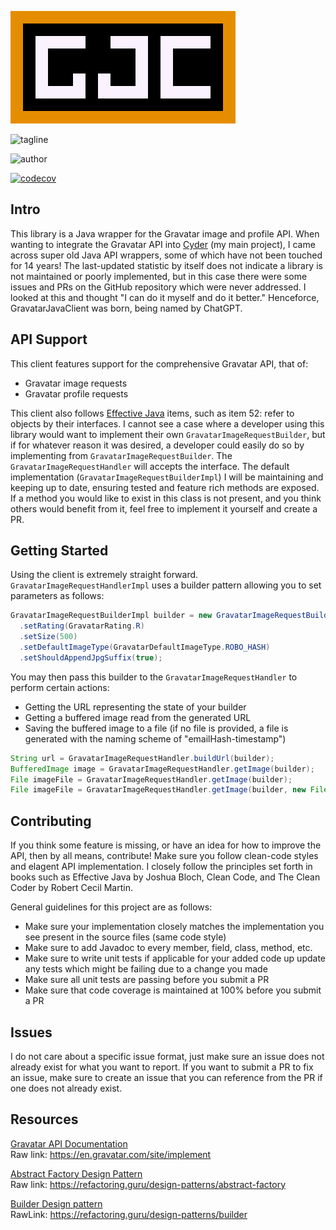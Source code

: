 ![Logo](./logo.png)

![tagline](https://user-images.githubusercontent.com/60986919/218580845-63982860-3f09-4954-a84f-949910754561.png)

![author](https://user-images.githubusercontent.com/60986919/218579464-e28ddf8f-96f7-4814-ad90-d0e22132552d.png)

[![codecov](https://codecov.io/gh/NathanCheshire/GravatarJavaClient/branch/main/graph/badge.svg?token=T0DQD31N7S)](https://codecov.io/gh/NathanCheshire/GravatarJavaClient)

## Intro

This library is a Java wrapper for the Gravatar image and profile API. When wanting to integrate the Gravatar API into [Cyder](https://github.com/NathanCheshire/Cyder) (my main project), I came across super old Java API wrappers, some of which have not been touched for 14 years! The last-updated statistic by itself does not indicate a library is not maintained or poorly implemented, but in this case there were some issues and PRs on the GitHub repository which were never addressed. I looked at this and thought "I can do it myself and do it better." Henceforce, GravatarJavaClient was born, being named by ChatGPT.

## API Support

This client features support for the comprehensive Gravatar API, that of:
- Gravatar image requests
- Gravatar profile requests

This client also follows [Effective Java](https://www.amazon.com/Effective-Java-Joshua-Bloch/dp/0134685997) items, such as item 52: refer to objects by their interfaces. I cannot see a case where a developer using this library would want to implement their own `GravatarImageRequestBuilder`, but if for whatever reason it was desired, a developer could easily do so by implementing from `GravatarImageRequestBuilder`. The `GravatarImageRequestHandler` will accepts the interface. The default implementation (`GravatarImageRequestBuilderImpl`) I will be maintaining and keeping up to date, ensuring tested and feature rich methods are exposed. If a method you would like to exist in this class is not present, and you think others would benefit from it, feel free to implement it yourself and create a PR.

## Getting Started

Using the client is extremely straight forward. `GravatarImageRequestHandlerImpl` uses a builder pattern allowing you to set parameters as follows:

```java
GravatarImageRequestBuilderImpl builder = new GravatarImageRequestBuilderImpl("EmailAddress@email.domain.com")
  .setRating(GravatarRating.R)
  .setSize(500)
  .setDefaultImageType(GravatarDefaultImageType.ROBO_HASH)
  .setShouldAppendJpgSuffix(true);
```

You may then pass this builder to the `GravatarImageRequestHandler` to perform certain actions:
- Getting the URL representing the state of your builder
- Getting a buffered image read from the generated URL
- Saving the buffered image to a file (if no file is provided, a file is generated with the naming scheme of "emailHash-timestamp")

```java
String url = GravatarImageRequestHandler.buildUrl(builder);
BufferedImage image = GravatarImageRequestHandler.getImage(builder);
File imageFile = GravatarImageRequestHandler.getImage(builder);
File imageFile = GravatarImageRequestHandler.getImage(builder, new File("/path/to/my/image_file.png"));
```

## Contributing

If you think some feature is missing, or have an idea for how to improve the API, then by all means, contribute! Make sure you follow clean-code styles and elagent API implementation. I closely follow the principles set forth in books such as Effective Java by Joshua Bloch, Clean Code, and The Clean Coder by Robert Cecil Martin.

General guidelines for this project are as follows:

- Make sure your implementation closely matches the implementation you see present in the source files (same code style)
- Make sure to add Javadoc to every member, field, class, method, etc.
- Make sure to write unit tests if applicable for your added code up update any tests which might be failing due to a change you made
- Make sure all unit tests are passing before you submit a PR
- Make sure that  code coverage is maintained at 100% before you submit a PR

## Issues

I do not care about a specific issue format, just make sure an issue does not already exist for what you want to report. If you want to submit a PR to fix an issue, make sure to create an issue that you can reference from the PR if one does not already exist.

## Resources

[Gravatar API Documentation](https://en.gravatar.com/site/implement)
<br/>
Raw link: https://en.gravatar.com/site/implement


[Abstract Factory Design Pattern](https://refactoring.guru/design-patterns/abstract-factory)
<br/>
Raw link: https://refactoring.guru/design-patterns/abstract-factory


[Builder Design pattern](https://refactoring.guru/design-patterns/builder)
<br/>
RawLink: https://refactoring.guru/design-patterns/builder
